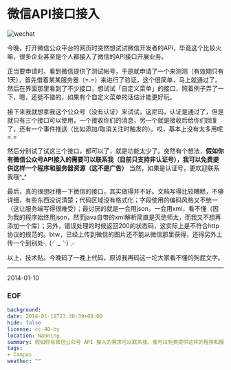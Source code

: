 微信API接口接入
=================

![wechat](http://farm4.staticflickr.com/3716/11872041935_032fee59b9_o.png)

今晚，打开微信公众平台的网页时突然想试试微信开发者的API，毕竟这个比较火嘛，很多企业甚至是个人都接入了微信的API接口开展业务。

正当要申请时，看到微信提供了测试帐号，于是就申请了一个来测测（有效期只有1天），首先借着某某服务器（=.=）来进行了验证，这个很简单，马上就通过了。然后在界面那里看到了不少接口，想试试「自定义菜单」的接口，照着例子弄了一下，嗯，还挺不错的，如果有个自定义菜单的话估计能更好玩。

接下来我就想拿我这个公众号（没有认证）来试试，这尼玛，认证是通过了，但是就只有三个接口可以使用，一个接收你们的消息，另一个就是接收后给你们回复了，还有一个事件推送（比如添加/取消关注时触发的）。哎，基本上没有太多用呢=.=

然后分别试了试这三个接口，都可以了，就是功能太少了。突然有个想法，**假如你有微信公众号API接入的需要可以联系我（目前只支持非认证号），我可以免费提供这样一个程序和服务器资源（这不是广告）** 当然，如果是认证号，更欢迎联系我哦^_^

最后，真的很想吐槽一下微信的接口，其实做得并不好。文档写得比较糟糕，不够详细，有些东西没说清楚；代码区域没有格式化；字段使用的编码风格又不统一（这让服务端写得很难受）；最讨厌的就是一会用json，一会用xml，看不懂（因为我的程序始终用json，然而java自带的xml解析简直是灭绝师太，而我又不想再添加一个库）；另外，错误处理的时候返回200的状态码，这实际上是不符合http协议的规范的。btw，已经上传到微信的图片还不能从微信那里获得，还得另外上传一个到别处╮(╯_╰)╭

以上，技术贴。今晚码了一晚上代码，原谅我再码这一坨大家看不懂的狗屁文字。

---
2014-01-10


### EOF
```yaml
background:
date: 2014-01-10T23:30:39+08:00
hide: false
license: cc-40-by
location: Nanning
summary: 假如你有微信公众号 API 接入的需求可以联系我，我可以免费提供这样的程序和服务器资源 :)
tags:
- Campus
weather: ""
```
